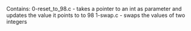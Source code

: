 Contains:
0-reset_to_98.c - takes a pointer to an int as parameter and updates the value it points to to 98
1-swap.c - swaps the values of two integers
